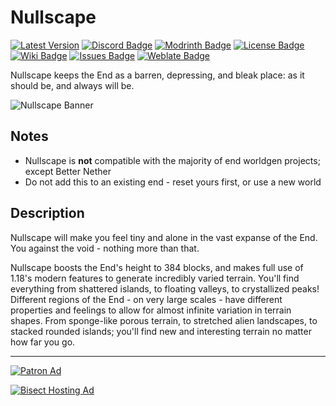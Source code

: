 # Nullscape

[![Latest Version](https://img.shields.io/github/v/release/Stardust-Labs-MC/Nullscape?color=blueviolet&logo=github "View latest release")](https://github.com/Stardust-Labs-MC/Nullscape/releases) [![Discord Badge](https://img.shields.io/discord/738046951236567162?color=blue&logo=discord "Join our Discord Server")](https://discord.gg/stardustlabs) [![Modrinth Badge](https://img.shields.io/modrinth/dt/nullscape?label=Modrinth&logo=modrinth "View our Modrinth page")](https://modrinth.com/mod/nullscape) [![License Badge](https://img.shields.io/badge/license-Stardust_Labs-green "View the Stardust Labs License")](https://github.com/Stardust-Labs-MC/license) [![Wiki Badge](https://img.shields.io/badge/wiki-Miraheze-yellow "View our Wiki")](https://discord.gg/stardustlabs) [![Issues Badge](https://img.shields.io/github/issues/Stardust-Labs-MC/Nullscape?color=orange&logo=github "View or open an issue")](https://github.com/Stardust-Labs-MC/Nullscape/issues) [![Weblate Badge](https://img.shields.io/weblate/progress/stardust-labs?server=https%3A%2F%2Fweblate.catter.dev&logo=weblate "Translate here")](https://weblate.catter.dev/projects/stardust-labs)

Nullscape keeps the End as a barren, depressing, and bleak place: as it should be, and always will be.

![Nullscape Banner](https://user-images.githubusercontent.com/63272345/224808975-6d3866c1-a968-4fa1-a1c1-6d9318e42ed9.png)

## Notes
- Nullscape is **not** compatible with the majority of end worldgen projects; except Better Nether
- Do not add this to an existing end - reset yours first, or use a new world

## Description
Nullscape will make you feel tiny and alone in the vast expanse of the End. You against the void - nothing more than that.

Nullscape boosts the End's height to 384 blocks, and makes full use of 1.18's modern features to generate incredibly varied terrain. You'll find everything from shattered islands, to floating valleys, to crystallized peaks! Different regions of the End - on very large scales - have different properties and feelings to allow for almost infinite variation in terrain shapes. From sponge-like porous terrain, to stretched alien landscapes, to stacked rounded islands; you'll find new and interesting terrain no matter how far you go.
__ __

[![Patron Ad](https://user-images.githubusercontent.com/63272345/224786738-7baefaf8-267f-41b6-8ac5-53cc4bd5707e.png "Join our Patreon!")](https://www.patreon.com/stardustlabs)

[![Bisect Hosting Ad](https://user-images.githubusercontent.com/63272345/224786219-f87f21d2-fb51-4d78-82df-a16e83fe25c9.png "Use code STARDUST")](https://www.bisecthosting.com/stardust)
